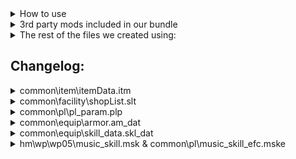 <details>
<summary>How to use</summary>
  
- Download this repo and add the files to "[...]\Steam\steamapps\common\Monster Hunter World"
- That's it, you can start the game and all mods will be loaded  
</details>

<details>
<summary>3rd party mods included in our bundle</summary>
  
- Stracker's Loader - https://www.nexusmods.com/monsterhunterworld/mods/1982
- Performance Booster and Plugin Extender - https://www.nexusmods.com/monsterhunterworld/mods/3473
- Tic Rate Fix - https://www.nexusmods.com/monsterhunterworld/mods/3474
- Camera Zoom - https://www.nexusmods.com/monsterhunterworld/mods/790
- No Rain - https://www.nexusmods.com/monsterhunterworld/mods/75
- Skippable Cutscenes - https://www.nexusmods.com/monsterhunterworld/mods/5540
- Guiding Lands Gathering Indicator - https://www.nexusmods.com/monsterhunterworld/mods/1986
- Easier to spot Guiding Lands Gathering Spots - https://www.nexusmods.com/monsterhunterworld/mods/1972
- All Monster Drops Increased - https://www.nexusmods.com/monsterhunterworld/mods/6556
- Sharpening finish sound replacement__Nice Meme - https://www.nexusmods.com/monsterhunterworld/mods/345
</details>

<details>
<summary>The rest of the files we created using:</summary>

- The rest of the files we created using
- https://github.com/Synthlight/MHW-Editor
- https://github.com/Synthlight/MHW-Editor/wiki
- https://www.nexusmods.com/monsterhunterworld/mods/411
- oo2core_8_win64.dll (got a backup on Google-Drive)
</details>

<h2>Changelog:</h2>

  <details>
  <summary>common\item\itemData.itm</summary>
    
  - changed item carry limits, especially for healing items as part of the defense rework
  - the following items are now infinite use: 
      - Blast and poison coatings, ammos (aside from para, sleep, cluster and slicing)
      - Cool Drink, Hot Drink, Whetfish Fin, Whetfish Fin+ and Well-done Steak
  - Banned the following items (defense rework):
  - Powertalon, Powercharm, Armortalon, Armorcharm, Demon Powder, Mega Armorskin, Armorskin, Mega Demondrug, Demondrug, Ancient Potion


  </details>

  <details>
  <summary>common\facility\shopList.slt</summary>
  
  - add lots of stuff to the shop
  </details>

  <details>
  <summary>common\pl\pl_param.plp</summary>
  
  </details>

  <details>
  <summary>common\equip\armor.am_dat</summary>
    
  - SELECT a.set_group, a.variant, a.type, a.equip_slot,"Defense",a.defense\*2 WHERE a.defense > 0 ORDER BY a.defense
  </details>

  <details>
  <summary>common\equip\skill_data.skl_dat</summary>
  
  </details>
  
  <details>
  <summary>hm\wp\wp05\music_skill.msk & common\pl\music_skill_efc.mske</summary>
  
  </details>
